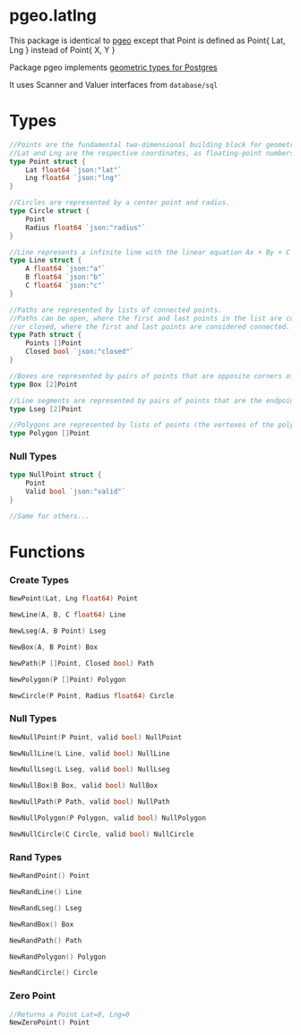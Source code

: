 # pgeo.latlng
This package is identical to [pgeo](https://github.com/saulortega/pgeo) except that Point is defined as Point{ Lat, Lng } instead of Point{ X, Y }

Package pgeo implements [geometric types for Postgres](https://www.postgresql.org/docs/current/static/datatype-geometric.html)

It uses Scanner and Valuer interfaces from `database/sql`


# Types
```go
//Points are the fundamental two-dimensional building block for geometric types.
//Lat and Lng are the respective coordinates, as floating-point numbers
type Point struct {
	Lat float64 `json:"lat"`
	Lng float64 `json:"lng"`
}

//Circles are represented by a center point and radius.
type Circle struct {
	Point
	Radius float64 `json:"radius"`
}

//Line represents a infinite line with the linear equation Ax + By + C = 0, where A and B are not both zero.
type Line struct {
	A float64 `json:"a"`
	B float64 `json:"b"`
	C float64 `json:"c"`
}

//Paths are represented by lists of connected points.
//Paths can be open, where the first and last points in the list are considered not connected,
//or closed, where the first and last points are considered connected.
type Path struct {
	Points []Point
	Closed bool `json:"closed"`
}

//Boxes are represented by pairs of points that are opposite corners of the box.
type Box [2]Point

//Line segments are represented by pairs of points that are the endpoints of the segment.
type Lseg [2]Point

//Polygons are represented by lists of points (the vertexes of the polygon).
type Polygon []Point
```

### Null Types
```go
type NullPoint struct {
	Point
	Valid bool `json:"valid"`
}

//Same for others...
```


# Functions

### Create Types
```go
NewPoint(Lat, Lng float64) Point

NewLine(A, B, C float64) Line

NewLseg(A, B Point) Lseg

NewBox(A, B Point) Box

NewPath(P []Point, Closed bool) Path

NewPolygon(P []Point) Polygon

NewCircle(P Point, Radius float64) Circle
```

### Null Types
```go
NewNullPoint(P Point, valid bool) NullPoint

NewNullLine(L Line, valid bool) NullLine

NewNullLseg(L Lseg, valid bool) NullLseg

NewNullBox(B Box, valid bool) NullBox

NewNullPath(P Path, valid bool) NullPath

NewNullPolygon(P Polygon, valid bool) NullPolygon

NewNullCircle(C Circle, valid bool) NullCircle
```

### Rand Types
```go
NewRandPoint() Point

NewRandLine() Line

NewRandLseg() Lseg

NewRandBox() Box

NewRandPath() Path

NewRandPolygon() Polygon

NewRandCircle() Circle
```

### Zero Point
```go
//Returns a Point Lat=0, Lng=0
NewZeroPoint() Point
```

